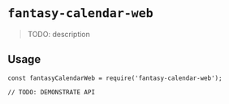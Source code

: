 # `fantasy-calendar-web`

> TODO: description

## Usage

```
const fantasyCalendarWeb = require('fantasy-calendar-web');

// TODO: DEMONSTRATE API
```
